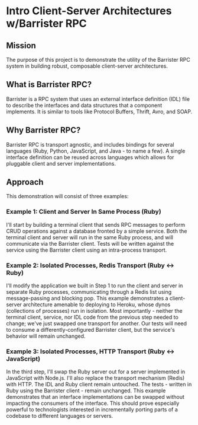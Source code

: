 Intro Client-Server Architectures w/Barrister RPC
=====================================

## Mission

The purpose of this project is to demonstrate the utility of the Barrister RPC system in building robust, composable client-server architectures. 

## What is Barrister RPC?

Barrister is a RPC system that uses an external interface definition (IDL) file to describe the interfaces and data structures that a component implements. It is similar to tools like Protocol Buffers, Thrift, Avro, and SOAP. 

## Why Barrister RPC?

Barrister RPC is transport agnostic, and includes bindings for several languages (Ruby, Python, JavaScript, and Java - to name a few). A single interface definition can be reused across languages which allows for pluggable client and server implementations.

## Approach

This demonstration will consist of three examples:

### Example 1: Client and Server In Same Process (Ruby)

I'll start by building a terminal client that sends RPC messages to perform CRUD operations against a database fronted by a simple service. Both the terminal client and server will run in the same Ruby process, and will communicate via the Barrister client. Tests will be written against the service using the Barrister client using an intra-process transport.

### Example 2: Isolated Processes, Redis Transport (Ruby <-> Ruby)

I'll modify the application we built in Step 1 to run the client and server in separate Ruby processes, communicating through a Redis list using message-passing and blocking pop. This example demonstrates a client-server architecture amenable to deploying to Heroku, whose dynos (collections of processes) run in isolation. Most importantly - neither the terminal client, service, nor IDL code from the previous step needed to change; we've just swapped one transport for another. Our tests will need to consume a differently-configured Barrister client, but the service's behavior will remain unchanged.

### Example 3: Isolated Processes, HTTP Transport (Ruby <-> JavaScript)

In the third step, I'll swap the Ruby server out for a server implemented in JavaScript with Node.js. I'll also replace the transport mechanism (Redis) with HTTP. The IDL and Ruby client remain untouched. The tests - written in Ruby using the Barrister client - remain unchanged. This example demonstrates that an interface implementations can be swapped without impacting the consumers of the interface. This should prove especially powerful to technologists interested in incrementally porting parts of a codebase to different languages or servers.
